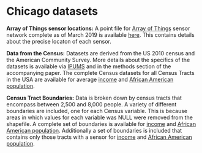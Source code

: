 # Chicago datasets 

**Array of Things sensor locations:** A point file for [Array of Things](https://arrayofthings.github.io/) sensor network complete as of March 2019 is available [here](https://github.com/CaitHRobinson/SpatialInequalityintheSmartCity/blob/master/Chicago/Chicago_SensorNodeLocations.shp.zip). This contains details about the precise locaton of each sensor. 

**Data from the Census:** Datasets are derived from the US 2010 census and the American Community Survey. More details about the specifics of the datasets is available via [IPUMS](https://usa.ipums.org/usa/) and in the methods section of the accompanying paper. The complete Census datasets for all Census Tracts in the USA are available for average [income](https://github.com/CaitHRobinson/SpatialInequalityintheSmartCity/blob/master/Chicago/USA_Tracts_IncomeandError.csv) and [African American population](https://github.com/CaitHRobinson/SpatialInequalityintheSmartCity/blob/master/Chicago/USA_Tracts_AfricanAmerican.csv). 

**Census Tract Boundaries:** Data is broken down by census tracts  that encompass between 2,500 and 8,000 people. A variety of different boundaries are included, one for each Census variable. This is because areas in which values for each variable was NULL were removed from the shapefile. A complete set of boundaries is available for [income](https://github.com/CaitHRobinson/SpatialInequalityintheSmartCity/blob/master/Chicago/Chicago_AllTractsWithout%20Nulls_Income.shp.zip) and [African American population](https://github.com/CaitHRobinson/SpatialInequalityintheSmartCity/blob/master/Chicago/Chicaco_AllTractsWithoutNulls_AfricanAmerican.shp.zip). Additionally a set of boundaries is included that contains only those tracts with a sensor for [income](https://github.com/CaitHRobinson/SpatialInequalityintheSmartCity/blob/master/Chicago/Chicago_AllTractsWithoutNulls_Sensor_Income.shp.zip) and [African American population](https://github.com/CaitHRobinson/SpatialInequalityintheSmartCity/blob/master/Chicago/Chicago_AllTractsWithoutNulls_Sensor_AfricanAmerican.shp.zip.).



